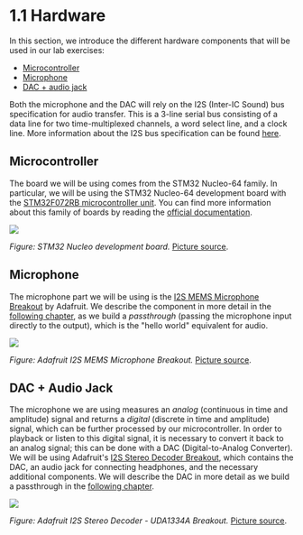 # 1.1 Hardware

In this section, we introduce the different hardware components that will be used in our lab exercises:

* [Microcontroller](hardware.md#microcontroller)
* [Microphone](hardware.md#microphone)
* [DAC + audio jack](hardware.md#dac_jack)

Both the microphone and the DAC will rely on the I2S \(Inter-IC Sound\) bus specification for audio transfer. This is a 3-line serial bus consisting of a data line for two time-multiplexed channels, a word select line, and a clock line. More information about the I2S bus specification can be found [here](https://www.sparkfun.com/datasheets/BreakoutBoards/I2SBUS.pdf).

## Microcontroller <a id="microcontroller"></a>

The board we will be using comes from the STM32 Nucleo-64 family. In particular, we will be using the STM32 Nucleo-64 development board with the [STM32F072RB microcontroller unit](https://www.st.com/en/evaluation-tools/nucleo-f072rb.html). You can find more information about this family of boards by reading the [official documentation](https://www.st.com/content/ccc/resource/technical/document/data_brief/c8/3c/30/f7/d6/08/4a/26/DM00105918.pdf/files/DM00105918.pdf/jcr:content/translations/en.DM00105918.pdf).

![](../.gitbook/assets/nucleo_board.jpg)

_Figure: STM32 Nucleo development board._ [Picture source](https://www.st.com/en/evaluation-tools/nucleo-f072rb.html).

## Microphone <a id="microphone"></a>

The microphone part we will be using is the [I2S MEMS Microphone Breakout](https://learn.adafruit.com/adafruit-i2s-mems-microphone-breakout/overview) by Adafruit. We describe the component in more detail in the [following chapter](../passthrough/audio-io/microphone.md), as we build a _passthrough_ \(passing the microphone input directly to the output\), which is the "hello world" equivalent for audio.

![](../.gitbook/assets/sensors_3421_quarter_orig.jpg)

_Figure: Adafruit I2S MEMS Microphone Breakout._ [Picture source](http://learn.adafruit.com/assets/39631).

## DAC + Audio Jack <a id="dac_jack"></a>

The microphone we are using measures an _analog_ \(continuous in time and amplitude\) signal and returns a _digital_ \(discrete in time and amplitude\) signal, which can be further processed by our microcontroller. In order to playback or listen to this digital signal, it is necessary to convert it back to an analog signal; this can be done with a DAC \(Digital-to-Analog Converter\). We will be using Adafruit's [I2S Stereo Decoder Breakout](https://learn.adafruit.com/adafruit-i2s-stereo-decoder-uda1334a/overview), which contains the DAC, an audio jack for connecting headphones, and the necessary additional components. We will describe the DAC in more detail as we build a passthrough in the [following chapter](../passthrough/audio-io/dac.md).

![](../.gitbook/assets/adafruit_products_3678_top_orig.jpg)

_Figure: Adafruit I2S Stereo Decoder - UDA1334A Breakout._ [Picture source](http://learn.adafruit.com/assets/48396).

